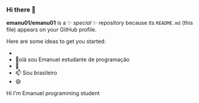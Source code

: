 ### Hi there 👋


**emanu01/emanu01** is a ✨ _special_ ✨ repository because its `README.md` (this file) appears on your GitHub profile.

Here are some ideas to get you started:

- 
- 🌱olá sou Emanuel estudante de programação 
- 👯 
- 📫 Sou brasileiro
- 😄





Hi I'm Emanuel programming student
